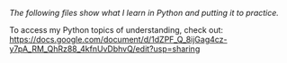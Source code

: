 *The following files show what I learn in Python and putting it to practice.*


To access my Python topics of understanding, check out: 
https://docs.google.com/document/d/1dZPF_Q_8ijGag4cz-y7pA_RM_QhRz88_4kfnUvDbhvQ/edit?usp=sharing
